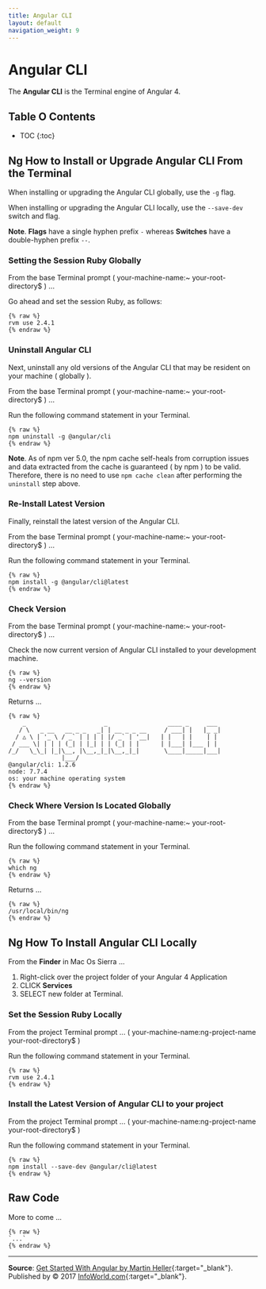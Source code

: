 ```yaml
---
title: Angular CLI
layout: default
navigation_weight: 9
---
```

# Angular CLI

The **Angular CLI** is the Terminal engine of Angular 4.

## Table O Contents

- TOC
{:toc}

## Ng How to Install or Upgrade Angular CLI From the Terminal

When installing or upgrading the Angular CLI globally, use the `-g` flag.

When installing or upgrading the Angular CLI locally, use the `--save-dev` switch and flag.

**Note**. **Flags** have a single hyphen prefix `-` whereas **Switches** have a double-hyphen prefix `--`.

### Setting the Session Ruby Globally

From the base Terminal prompt ( your-machine-name:~ your-root-directory$ ) ...

Go ahead and set the session Ruby, as follows:

```liquid
{% raw %}
rvm use 2.4.1
{% endraw %}
```

### Uninstall Angular CLI

Next, uninstall any old versions of the Angular CLI that may be resident on your machine ( globally ).

From the base Terminal prompt ( your-machine-name:~ your-root-directory$ ) ...

Run the following command statement in your Terminal.

```liquid
{% raw %}
npm uninstall -g @angular/cli
{% endraw %}
```

**Note**. As of npm ver 5.0, the npm cache self-heals from corruption issues and data extracted from the cache is guaranteed ( by npm ) to be valid. Therefore, there is no need to use `npm cache clean` after performing the `uninstall` step above.

### Re-Install Latest Version

Finally, reinstall the latest version of the Angular CLI.

From the base Terminal prompt ( your-machine-name:~ your-root-directory$ ) ...

Run the following command statement in your Terminal.

```liquid
{% raw %}
npm install -g @angular/cli@latest
{% endraw %}
```

### Check Version

From the base Terminal prompt ( your-machine-name:~ your-root-directory$ ) ...

Check the now current version of Angular CLI installed to your development machine.

```liquid
{% raw %}
ng --version
{% endraw %}
```

Returns ...

```liquid
{% raw %}
    _                      _                 ____ _     ___
   / \   _ __   __ _ _   _| | __ _ _ __     / ___| |   |_ _|
  / △ \ | '_ \ / _` | | | | |/ _` | '__|   | |   | |    | |
 / ___ \| | | | (_| | |_| | | (_| | |      | |___| |___ | |
/_/   \_\_| |_|\__, |\__,_|_|\__,_|_|       \____|_____|___|
               |___/
@angular/cli: 1.2.6
node: 7.7.4
os: your machine operating system
{% endraw %}
```

### Check Where Version Is Located Globally

From the base Terminal prompt ( your-machine-name:~ your-root-directory$ ) ...

Run the following command statement in your Terminal.

```liquid
{% raw %}
which ng
{% endraw %}
```

Returns ...

```liquid
{% raw %}
/usr/local/bin/ng
{% endraw %}
```

## Ng How To Install Angular CLI Locally

From the **Finder** in Mac Os Sierra ...

1. Right-click over the project folder of your Angular 4 Application
1. CLICK **Services**
1. SELECT new folder at Terminal.

### Set the Session Ruby Locally

From the project Terminal prompt ... ( your-machine-name:ng-project-name your-root-directory$ )

Run the following command statement in your Terminal.

```liquid
{% raw %}
rvm use 2.4.1
{% endraw %}
```

### Install the **Latest Version** of **Angular CLI** to your project

From the project Terminal prompt ... ( your-machine-name:ng-project-name your-root-directory$ )

Run the following command statement in your Terminal.

```liquid
{% raw %}
npm install --save-dev @angular/cli@latest
{% endraw %}
```

## Raw Code

More to come ...

```liquid
{% raw %}
`...`
{% endraw %}
```

***

**Source**: [Get Started With Angular by Martin Heller](){:target="_blank"}. Published by © 2017 [InfoWorld.com](https://cli.angular.io){:target="_blank"}.
